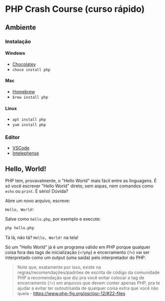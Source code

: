 # PHP Crash Course (curso rápido)

## Ambiente

### Instalação

#### Windows
* [Chocolatey](https://chocolatey.org/)
* `choco install php`

#### Mac
* [Homebrew](https://brew.sh/)
* `brew install php`

#### Linux
* `apt install php`
* `yum install php`

### Editor
* [VSCode](https://code.visualstudio.com/)
* [Intelephense](https://marketplace.visualstudio.com/items?itemName=bmewburn.vscode-intelephense-client)

## Hello, World!

PHP tem, provavalmente, o "Hello World" mais fácil entre as linguagens. É só você escrever "Hello World" direto, sem aspas, nem comandos como `echo` ou `print`. É sério! Dúvida?

Abre um novo arquivo, escreve:

```
Hello, World!
```

Salve como `hello.php`, por exemplo e execute:

```bash
php hello.php
```

Tá lá, não tá? `Hello, World!` na tela!

Só um "Hello World" já é um programa válido em PHP porque qualquer coisa fora das tags de inicialização (`<?php`) e encerramento (`?>`) vai ser interpretado como um output (uma saída) pelo interpretador do PHP.

> Note que, exatamente por isso, existe na regras/recomendações/padrões de escrita de código da comunidade PHP a recomendação que diz pra você evitar colocar a tag de encerramento (`?>`) em arquivos que devem conter apenas PHP, pra te ajudar a evitar ter outout/saída de qualquer coisa extra que você não queia - https://www.php-fig.org/psr/psr-12/#22-files
